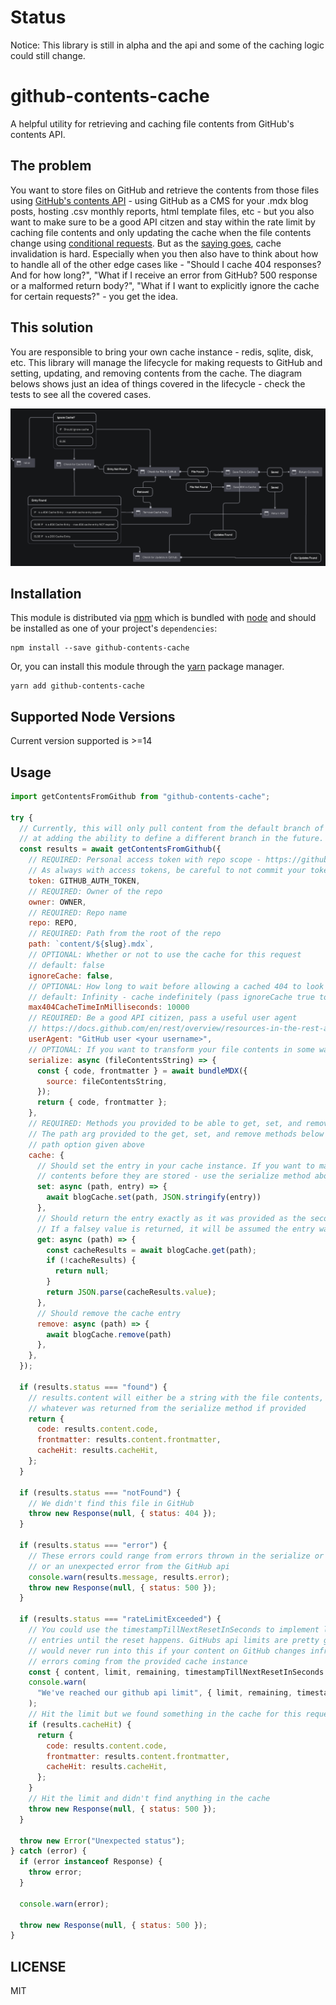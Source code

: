 # Status

Notice: This library is still in alpha and the api and some of the caching logic could still change.

# github-contents-cache

A helpful utility for retrieving and caching file contents from GitHub's contents API.

## The problem

You want to store files on GitHub and retrieve the contents from those files using [GitHub's contents API](https://docs.github.com/en/rest/reference/repos#contents) - using GitHub as a CMS for your .mdx blog posts, hosting .csv monthly reports, html template files, etc - but you also want to make sure to be a good API citzen and stay within the rate limit by caching file contents and only updating the cache when the file contents change using [conditional requests](https://docs.github.com/en/rest/overview/resources-in-the-rest-api#conditional-requests). But as the [saying goes](https://martinfowler.com/bliki/TwoHardThings.html), cache invalidation is hard. Especially when you then also have to think about how to handle all of the other edge cases like - "Should I cache 404 responses? And for how long?", "What if I receive an error from GitHub? 500 response or a malformed return body?", "What if I want to explicitly ignore the cache for certain requests?" - you get the idea.

## This solution

You are responsible to bring your own cache instance - redis, sqlite, disk, etc. This library will manage the lifecycle for making requests to GitHub and setting, updating, and removing contents from the cache. The diagram belows shows just an idea of things covered in the lifecycle - check the tests to see all the covered cases.

![Diagram of the cache request lifecycle](./cache-request-lifecycle.png)

## Installation

This module is distributed via [npm][npm] which is bundled with [node][node] and
should be installed as one of your project's `dependencies`:

```
npm install --save github-contents-cache
```

Or, you can install this module through the [yarn][yarn] package manager.

```
yarn add github-contents-cache
```

## Supported Node Versions

Current version supported is >=14

## Usage

```js
import getContentsFromGithub from "github-contents-cache";

try {
  // Currently, this will only pull content from the default branch of the repo but we may look
  // at adding the ability to define a different branch in the future.
  const results = await getContentsFromGithub({
    // REQUIRED: Personal access token with repo scope - https://github.com/settings/tokens
    // As always with access tokens, be careful to not commit your token!
    token: GITHUB_AUTH_TOKEN,
    // REQUIRED: Owner of the repo
    owner: OWNER,
    // REQUIRED: Repo name
    repo: REPO,
    // REQUIRED: Path from the root of the repo
    path: `content/${slug}.mdx`,
    // OPTIONAL: Whether or not to use the cache for this request
    // default: false
    ignoreCache: false,
    // OPTIONAL: How long to wait before allowing a cached 404 to look in GitHub again.
    // default: Infinity - cache indefinitely (pass ignoreCache true to break the cache for the entry)
    max404CacheTimeInMilliseconds: 10000
    // REQUIRED: Be a good API citizen, pass a useful user agent
    // https://docs.github.com/en/rest/overview/resources-in-the-rest-api#user-agent-required
    userAgent: "GitHub user <your username>",
    // OPTIONAL: If you want to transform your file contents in some way before they are cached
    serialize: async (fileContentsString) => {
      const { code, frontmatter } = await bundleMDX({
        source: fileContentsString,
      });
      return { code, frontmatter };
    },
    // REQUIRED: Methods you provided to be able to get, set, and remove content from your cache instance
    // The path arg provided to the get, set, and remove methods below will be the same as the
    // path option given above
    cache: {
      // Should set the entry in your cache instance. If you want to make updates to the file
      // contents before they are stored - use the serialize method above
      set: async (path, entry) => {
        await blogCache.set(path, JSON.stringify(entry))
      },
      // Should return the entry exactly as it was provided as the second arg of the set method above
      // If a falsey value is returned, it will be assumed the entry was not found in the cache
      get: async (path) => {
        const cacheResults = await blogCache.get(path);
        if (!cacheResults) {
          return null;
        }
        return JSON.parse(cacheResults.value);
      },
      // Should remove the cache entry
      remove: async (path) => {
        await blogCache.remove(path)
      },
    },
  });

  if (results.status === "found") {
    // results.content will either be a string with the file contents, or
    // whatever was returned from the serialize method if provided
    return {
      code: results.content.code,
      frontmatter: results.content.frontmatter,
      cacheHit: results.cacheHit,
    };
  }

  if (results.status === "notFound") {
    // We didn't find this file in GitHub
    throw new Response(null, { status: 404 });
  }

  if (results.status === "error") {
    // These errors could range from errors thrown in the serialize or cache instance methods provided
    // or an unexpected error from the GitHub api
    console.warn(results.message, results.error);
    throw new Response(null, { status: 500 });
  }

  if (results.status === "rateLimitExceeded") {
    // You could use the timestampTillNextResetInSeconds to implement logic to only return cached
    // entries until the reset happens. GitHubs api limits are pretty generous though so you hopefully
    // would never run into this if your content on GitHub changes infrequently and their aren't 
    // errors coming from the provided cache instance
    const { content, limit, remaining, timestampTillNextResetInSeconds } = results;
    console.warn(
      "We've reached our github api limit", { limit, remaining, timestampTillNextResetInSeconds }
    );
    // Hit the limit but we found something in the cache for this request
    if (results.cacheHit) {
      return {
        code: results.content.code,
        frontmatter: results.content.frontmatter,
        cacheHit: results.cacheHit,
      };
    }
    // Hit the limit and didn't find anything in the cache
    throw new Response(null, { status: 500 });
  }

  throw new Error("Unexpected status");
} catch (error) {
  if (error instanceof Response) {
    throw error;
  }

  console.warn(error);

  throw new Response(null, { status: 500 });
}
```

## LICENSE

MIT

[npm]: https://www.npmjs.com/
[node]: https://nodejs.org
[yarn]: https://yarnpkg.com
